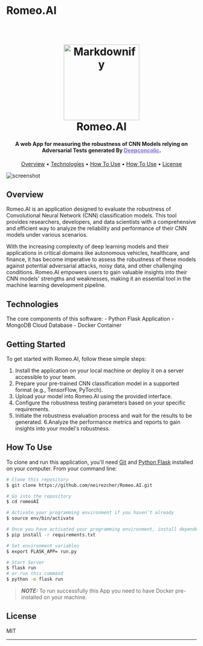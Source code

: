 # Romeo.AI

<h1 align="center">
  <br>
  <img src="https://upload.wikimedia.org/wikipedia/commons/f/f8/Romeo.ai_purple_adjusted_size.svg" alt="Markdownify" width="200">
  <br>
  Romeo.AI
  <br>
</h1>

<h4 align="center">A web App for measuring the robustness of CNN Models relying on Adversarial Tests generated By <a href="https://github.com/TrustAI/DeepConcolic" target="_blank" style="color:#7a6ad8">Deepconcolic</a>.</h4>



<p align="center">
  <a href="#overview">Overview</a> •
  <a href="#Technologies">Technologies</a> •
  <a href="#getting-started">How To Use</a> •
  <a href="#how-to-use">How To Use</a> •
  <a href="#license">License</a>
</p>

![screenshot]()
 
## Overview
Romeo.AI is an application designed to evaluate the robustness of Convolutional Neural Network (CNN) classification models. This tool provides researchers, developers, and data scientists with a comprehensive and efficient way to analyze the reliability and performance of their CNN models under various scenarios.

With the increasing complexity of deep learning models and their applications in critical domains like autonomous vehicles, healthcare, and finance, it has become imperative to assess the robustness of these models against potential adversarial attacks, noisy data, and other challenging conditions. Romeo.AI empowers users to gain valuable insights into their CNN models' strengths and weaknesses, making it an essential tool in the machine learning development pipeline.

## Technologies
The core components of this software:
    - Python Flask Application
    - MongoDB Cloud Database
    - Docker Container
    
## Getting Started

To get started with Romeo.AI, follow these simple steps:
1. Install the application on your local machine or deploy it on a server accessible to your team.
2. Prepare your pre-trained CNN classification model in a supported format (e.g., TensorFlow, PyTorch).
3. Upload your model into Romeo.AI using the provided interface.
4. Configure the robustness testing parameters based on your specific requirements.
5. Initiate the robustness evaluation process and wait for the results to be generated.
6.Analyze the performance metrics and reports to gain insights into your model's robustness.

## How To Use

To clone and run this application, you'll need [Git](https://git-scm.com) and [Python Flask](https://flask.palletsprojects.com/en/2.3.x/installation/) installed on your computer. From your command line:

```bash
# Clone this repository
$ git clone https://github.com/neirezcher/Romeo.AI.git

# Go into the repository
$ cd romeoAI

# Activate your programming environment if you haven’t already
$ source env/bin/activate

# Once you have activated your programming environment, install dependencies using the pip install command:
$ pip install -r requirements.txt

# Set environment variables
$ export FLASK_APP= run.py

# Start Server
$ flask run
# or run this command
$ python -m flask run
```
> **_NOTE:_**  To run successfully this App you need to have Docker pre-installed on your machine.

## License

MIT

---



